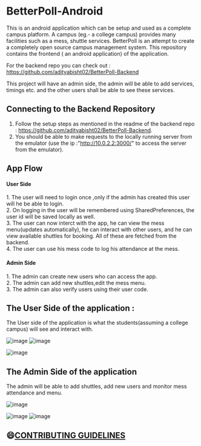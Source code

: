 # BetterPoll-Android
This is an android application which can be setup and used as a complete campus platform. A campus (eg.- a college campus) provides
many facilities such as a mess, shuttle services. BetterPoll is an attempt to create a completely open source campus management system.
This repository contains the frontend ( an android application) of the application. <br>

For the backend repo you can check out : https://github.com/adityabisht02/BetterPoll-Backend <br>

This project will have an admin side, the admin will be able to add services, timings etc. and the other users shall be able to see these services.


<h2>Connecting to the Backend Repository </h2>

1. Follow the setup steps as mentioned in the readme of the backend repo : https://github.com/adityabisht02/BetterPoll-Backend.
2. You should be able to make requests to the locally running server from the emulator (use the ip :"http://10.0.2.2:3000/" to access the server from the emulator).


<h2>App Flow </h2>
<h4> User Side </h4>
1. The user will need to login once ,only if the admin has created this user will he be able to login. <br>
2. On logging in the user will be remembered using SharedPreferences, the user id will be saved locally as well. <br>
3. The user can now interct with the app, he can view the mess menu(updates automatically), he can interact with other users, and he can view available shuttles for booking. All of these are fetched from the backend. <br>
4. The user can use his mess code to log his attendance at the mess.

<h4> Admin Side </h4>
1. The admin can create new users who can access the app.<br>
2. The admin can add new shuttles,edit the mess menu.<br>
3. The admin can also verify users using their user code.<br>

<h2> The User Side of the application : </h2>
The User side of the application is what the students(assuming a college campus) will see and interact with.

![image](https://user-images.githubusercontent.com/89146189/193855246-7c7c972b-42df-4b8b-8139-30531563f3a1.png)    ![image](https://user-images.githubusercontent.com/89146189/193855373-932be07c-97dd-44b3-a47b-5432589b1147.png)


![image](https://user-images.githubusercontent.com/89146189/193784532-11302b38-9355-4959-8cd7-7648b9760141.png)

<h2> The Admin Side of the application </h2>
The admin will be able to add shuttles, add new users and monitor mess attendance and menu.

![image](https://user-images.githubusercontent.com/89146189/200525396-c9c7d566-35d2-4992-8062-be9da8ad2e37.png)


![image](https://user-images.githubusercontent.com/89146189/200525174-4184a7ea-077b-4d61-8ba6-1d1333f261cc.png)     ![image](https://user-images.githubusercontent.com/89146189/200525255-9a1b3236-ea4e-4621-9288-85718ebc924d.png)


## 😄[CONTRIBUTING GUIDELINES](https://github.com/MohammadKaif1/BetterPoll-Android/blob/readme/CONTRIBUTING.md)





